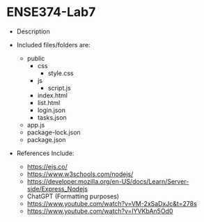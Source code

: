 # ENSE374-Lab7
* Description
* Included files/folders are: 
    * public
        * css
            * style.css
        * js 
            * script.js
        * index.html
        * list.html
        * login.json
        * tasks.json
    * app.js
    * package-lock.json
    * package.json


* References Include:
    * https://ejs.co/
    * https://www.w3schools.com/nodejs/
    * https://developer.mozilla.org/en-US/docs/Learn/Server-side/Express_Nodejs
    * ChatGPT (Formatting purposes)
    * https://www.youtube.com/watch?v=VM-2xSaDxJc&t=278s
    * https://www.youtube.com/watch?v=lYVKbAn5Od0

